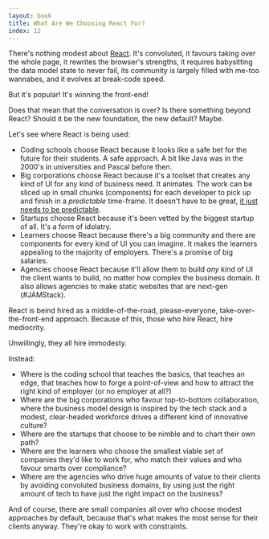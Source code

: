```yaml
---
layout: book
title: What Are We Choosing React For?
index: 12
---
```


There's nothing modest about [React][react]. It's convoluted, it favours taking over the whole page, it rewrites the browser's strengths, it requires babysitting the data model state to never fail, its community is largely filled with me-too wannabes, and it evolves at break-code speed.

[react]: https://reactjs.org

But it's popular! It's winning the front-end!

Does that mean that the conversation is over? Is there something beyond React? Should it be the new foundation, the new default? Maybe.

Let's see where React is being used:

* Coding schools choose React because it looks like a safe bet for the future for their students. A safe approach. A bit like Java was in the 2000's in universities and Pascal before then.
* Big corporations choose React because it's a toolset that creates any kind of UI for any kind of business need. It animates. The work can be sliced up in small chunks (components) for each developer to pick up and finish in a _predictable_ time-frame. It doesn't have to be great, [it just needs to be predictable][brad-frost-components].
* Startups choose React because it's been vetted by the biggest startup of all. It's a form of idolatry.
* Learners choose React because there's a big community and there are components for every kind of UI you can imagine. It makes the learners appealing to the majority of employers. There's a promise of big salaries.
* Agencies choose React because it'll allow them to build _any_ kind of UI the client wants to build, no matter how complex the business domain. It also allows agencies to make static websites that are next-gen (#JAMStack).

[brad-frost-components]: http://bradfrost.com/blog/post/frontend-design-react-and-a-bridge-over-the-great-divide/

React is beind hired as a middle-of-the-road, please-everyone, take-over-the-front-end approach. Because of this, those who hire React, hire mediocrity.

Unwillingly, they all hire immodesty.

Instead:

* Where is the coding school that teaches the basics, that teaches an edge, that teaches how to forge a point-of-view and how to attract the right kind of employer (or no employer at all?)
* Where are the big corporations who favour top-to-bottom collaboration, where the business model design is inspired by the tech stack and a modest, clear-headed workforce drives a different kind of innovative culture?
* Where are the startups that choose to be nimble and to chart their own path?
* Where are the learners who choose the smallest viable set of companies they'd like to work for, who match their values and who favour smarts over compliance?
* Where are the agencies who drive huge amounts of value to their clients by avoiding convoluted business domains, by using just the right amount of tech to have just the right impact on the business?

And of course, there are small companies all over who choose modest approaches by default, because that's what makes the most sense for their clients anyway. They're okay to work with constraints.
